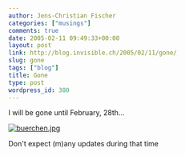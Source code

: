 ```yaml
---
author: Jens-Christian Fischer
categories: ["musings"]
comments: true
date: 2005-02-11 09:49:33+00:00
layout: post
link: http://blog.invisible.ch/2005/02/11/gone/
slug: gone
tags: ["blog"]
title: Gone
type: post
wordpress_id: 380
---
```


I will be gone until February, 28th...

[![buerchen.jpg](http://blog.invisible.ch/images/buerchen.jpg)][1]

Don't expect (m)any updates during that time

[1]: http://www.buerchen.ch
